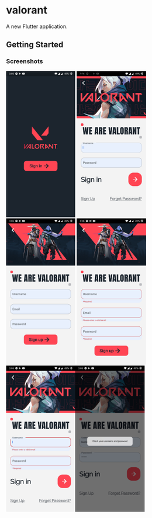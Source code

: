 # valorant

A new Flutter application.

## Getting Started

### Screenshots

<img src="screenshots/ss10.jpg" height="400em" /> <img src="screenshots/ss4.jpg" height="400em" /> <img src="screenshots/ss8.jpg" height="400em" /> <img src="screenshots/ss9.jpg" height="400em" /> <img src="screenshots/ss6.jpg" height="400em" /><img src="screenshots/ss1.jpg" height="400em" />
